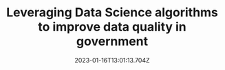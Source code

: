 ---
templateKey: case-study
title: Leveraging Data Science algorithms to improve data quality in government
projectId: KONNECT
date: 2023-01-16T13:01:13.704Z
featuredimage: /img/aayush_blog.jpg
link: https://www.google.com/
buttonText: Learn More
---